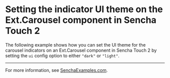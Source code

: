 # Setting the indicator UI theme on the Ext.Carousel component in Sencha Touch 2 #

The following example shows how you can set the UI theme for the carousel indicators on an Ext.Carousel component in Sencha Touch 2 by setting the `ui` config option to either `"dark"` or `"light"`.

---

For more information, see [SenchaExamples.com](http://senchaexamples.com/2012/02/27/setting-the-indicator-ui-theme-on-the-ext-carousel-component-in-sencha-touch-2/).
